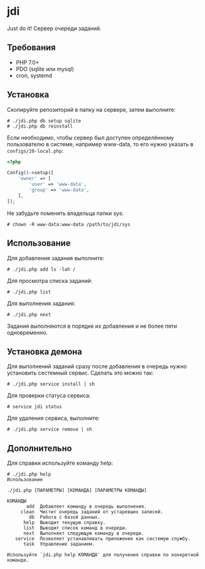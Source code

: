 # jdi
Just do it! Сервер очереди заданий.

## Требования

* PHP 7.0+
* PDO (sqlite или mysql)
* cron, systemd

## Установка

Скопируйте репозиторий в папку на сервере, затем выполните:

```
# ./jdi.php db setup sqlite
# ./jdi.php db reinstall
```

Если необходимо, чтобы сервер был доступен определённому пользователю в системе, например www-data, то его
нужно указать в `configs/20-local.php`:

```php
<?php

Config()->setup([
    'owner' => [
        'user' => 'www-data',
        'group' => 'www-data',
    ],
]);
```

Не забудьте поменять владельца папки sys:

```
# chown -R www-data:www-data /path/to/jdi/sys
```

## Использование

Для добавления задания выполните:

```
# ./jdi.php add ls -lah /
```

Для просмотра списка заданий:

```
# ./jdi.php list
```

Для выполнения задания:

```
# ./jdi.php next
```

Задания выполняются в порядке их добавления и не более пяти одновременно.

## Установка демона

Для выполнений заданий сразу после добавления в очередь нужно установить сестемный сервис.
Сделать это можно так:

```
# ./jdi.php service install | sh
```

Для проверки статуса сервиса:

```
# service jdi status
```

Для удаления сервиса, выполните:

```
# ./jdi.php service remove | sh
```

## Дополнительно

Для справки используйте команду help:

```
# ./jdi.php help
Использование

./jdi.php [ПАРАМЕТРЫ] [КОМАНДА] [ПАРАМЕТРЫ КОМАНДЫ]

КОМАНДЫ
       add  Добавляет команду в очередь выполнения.
     clean  Чистит очередь заданий от устаревших записей.
        db  Работа с базой данных.
      help  Выводит текущую справку.
      list  Выводит список команд в очереди.
      next  Выполняет следующую команду в очереди.
   service  Позволяет устанавливать приложение как системую службу.
      task  Управление заданием.

Используйте `jdi.php help КОМАНДА' для получения справки по конкретной команде.
```